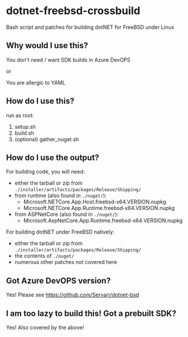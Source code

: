 # dotnet-freebsd-crossbuild
Bash script and patches for building dotNET for FreeBSD under Linux

## Why would I use this?
You don't need / want SDK builds in Azure DevOPS

or

You are allergic to YAML

## How do I use this?

run as root:

1. setup.sh
2. build.sh
3. (optional) gather_nuget.sh

## How do I use the output?

For building code, you will need:

- either the tarball or zip from `./installer/artifacts/packages/Release/Shipping/`
 - from runtime (also found in `./nuget/`):
    - Microsoft.NETCore.App.Host.freebsd-x64.VERSION.nupkg
    - Microsoft.NETCore.App.Runtime.freebsd-x64.VERSION.nupkg
 - from ASPNetCore (also found in `./nuget/`):
    - Microsoft.AspNetCore.App.Runtime.freebsd-x64.VERSION.nupkg

For building dotNET under FreeBSD natively:

- either the tarball or zip from `./installer/artifacts/packages/Release/Shipping/`
- the contents of `./nuget/`
- numerous other patches not covered here

## Got Azure DevOPS version?
Yes! Please see https://github.com/Servarr/dotnet-bsd

## I am too lazy to build this! Got a prebuilt SDK?
Yes! Also covered by the above!
